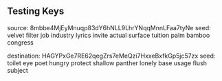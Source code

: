 ## Testing Keys

source: 8mbbe4MjEyMnuqp83dY6hNLL9LhrYNqqMnnLFaa7tyNe
seed: velvet filter job industry lyrics invite actual surface tuition palm bamboo congress

destination: HAGYPxGe7RE62qegZrs7eMeQzi7HxxeBxfkGp5jc57zx
seed: toilet eye poet hungry protect shallow panther lonely base usage flush subject
